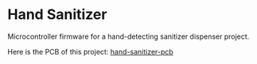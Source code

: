 # Hand Sanitizer

Microcontroller firmware for a hand-detecting sanitizer dispenser project.

Here is the PCB of this project: [hand-sanitizer-pcb](https://github.com/soystemd/hand-sanitizer-pcb)
